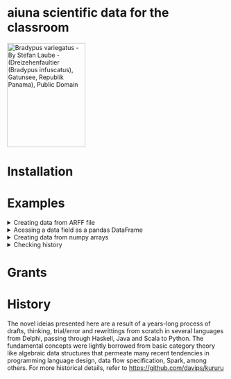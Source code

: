 # aiuna scientific data for the classroom

<p><a href="https://commons.wikimedia.org/wiki/File:Bradypus.jpg#/media/Ficheiro:Bradypus.jpg"><img src="https://upload.wikimedia.org/wikipedia/commons/1/18/Bradypus.jpg" alt="Bradypus variegatus - By Stefan Laube - (Dreizehenfaultier (Bradypus infuscatus), Gatunsee, Republik Panama), Public Domain" width="180" height="240"></a></p>

# Installation

# Examples

<details>
<summary>Creating data from ARFF file</summary>
<p>

```python3
# Creating data from ARFF file
import aiuna.pack

d = File("iris.arff").data
print(d.Xd)
```

```bash
['sepallength', 'sepalwidth', 'petallength', 'petalwidth']
```
```python3

print(d.X[:5])
```

```bash
[[5.1 3.5 1.4 0.2]
 [4.9 3.  1.4 0.2]
 [4.7 3.2 1.3 0.2]
 [4.6 3.1 1.5 0.2]
 [5.  3.6 1.4 0.2]]
```
```python3

print(d.y[:5])
```

```bash
['Iris-setosa' 'Iris-setosa' 'Iris-setosa' 'Iris-setosa' 'Iris-setosa']
```
```python3

print(set(d.y))
```

```bash
{'Iris-versicolor', 'Iris-virginica', 'Iris-setosa'}
```

</p>
</details>

<details>
<summary>Acessing a data field as a pandas DataFrame</summary>
<p>

```python3
# Acessing a data field as a pandas DataFrame
import aiuna.pack

d = File("iris.arff").data
df = d.X_pd
print(df.head())
```

```bash
   sepallength  sepalwidth  petallength  petalwidth
0          5.1         3.5          1.4         0.2
1          4.9         3.0          1.4         0.2
2          4.7         3.2          1.3         0.2
3          4.6         3.1          1.5         0.2
4          5.0         3.6          1.4         0.2
```
```python3

mycol = d.X_pd["petallength"]
print(mycol[:5])
```

```bash
0    1.4
1    1.4
2    1.3
3    1.5
4    1.4
Name: petallength, dtype: float64
```

</p>
</details>

<details>
<summary>Creating data from numpy arrays</summary>
<p>

```python3
# Creating data from numpy arrays
import aiuna.pack

X = np.array([[1, 2, 3], [4, 5, 6], [7, 8, 9]])
y = np.array([0, 1, 1])
d = new(X=X, y=y)
print(d)
```

```bash
{
    "uuid": "2BKAfUOnmjvdGlHo75rEdEM",
    "uuids": {
        "X": "34fVnbLMCkye7mDVaFTKZ2D",
        "Y": "35Eugcis8RTjXNaUbYcY8oW",
        "failure": "00000000000000000000001",
        "timeout": "00000000000000000000001",
        "comparable": "00000000000000000000001"
    },
    "matrices": "X,Y"
}
```

</p>
</details>

<details>
<summary>Checking history</summary>
<p>

```python3
# Checking history
import aiuna.pack

X = np.array([[1, 2, 3], [4, 5, 6], [7, 8, 9]])
y = np.array([0, 1, 1])
d = new(X=X, y=y)
print(d.history)
```

```bash
[
    {
        "id": "06o5LroHNEoS3NVwXptGF1G",
        "desc": {
            "name": "New",
            "path": "aiuna.new",
            "config": {
                "hashes": {
                    "X": "586962852295d584ec08e7214393f8b2",
                    "Y": "f043eb8b1ab0a9618ad1dc53a00d759e"
                }
            }
        }
    }
]
```
```python3

del d["X"]
print(d.history)
```

```bash
[
    {
        "id": "06o5LroHNEoS3NVwXptGF1G",
        "desc": {
            "name": "New",
            "path": "aiuna.new",
            "config": {
                "hashes": {
                    "X": "586962852295d584ec08e7214393f8b2",
                    "Y": "f043eb8b1ab0a9618ad1dc53a00d759e"
                }
            }
        }
    },
    {
        "id": "06LmOW1zKe8JV60yeoG7GAR",
        "desc": {
            "name": "Del",
            "path": "aiuna.delete",
            "config": {
                "field": "X"
            }
        }
    }
]
```
```python3

d["Z"] = 42
print(d.Z, type(d.Z))
```

```bash
[[42]] <class 'numpy.ndarray'>
```
```python3

print(d.history)
```

```bash
[
    {
        "id": "06o5LroHNEoS3NVwXptGF1G",
        "desc": {
            "name": "New",
            "path": "aiuna.new",
            "config": {
                "hashes": {
                    "X": "586962852295d584ec08e7214393f8b2",
                    "Y": "f043eb8b1ab0a9618ad1dc53a00d759e"
                }
            }
        }
    },
    {
        "id": "06LmOW1zKe8JV60yeoG7GAR",
        "desc": {
            "name": "Del",
            "path": "aiuna.delete",
            "config": {
                "field": "X"
            }
        }
    },
    {
        "id": "070PDPFt5DqkHjb7QQg4OIu",
        "desc": {
            "name": "Let",
            "path": "aiuna.let",
            "config": {
                "field": "Z",
                "value": 42
            }
        }
    }
]
```

</p>
</details>

# Grants

# History
The novel ideias presented here are a result of a years-long process of drafts, thinking, trial/error and rewrittings from scratch in several languages from Delphi, passing through Haskell, Java and Scala to Python. The fundamental concepts were lightly borrowed from basic category theory like algebraic data structures that permeate many recent tendencies in programming language design, data flow specification, Spark, among others. 
For more historical details, refer to https://github.com/davips/kururu